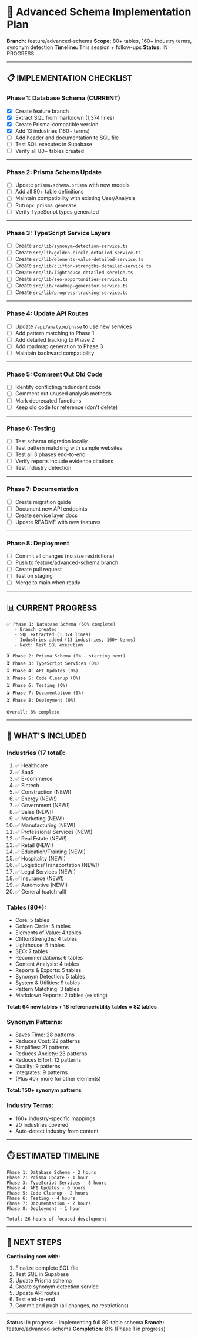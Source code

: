 # 🚀 Advanced Schema Implementation Plan

**Branch:** feature/advanced-schema
**Scope:** 80+ tables, 160+ industry terms, synonym detection
**Timeline:** This session + follow-ups
**Status:** IN PROGRESS

---

## 📋 IMPLEMENTATION CHECKLIST

### **Phase 1: Database Schema (CURRENT)**

- [x] Create feature branch
- [x] Extract SQL from markdown (1,374 lines)
- [x] Create Prisma-compatible version
- [x] Add 13 industries (160+ terms)
- [ ] Add header and documentation to SQL file
- [ ] Test SQL executes in Supabase
- [ ] Verify all 80+ tables created

---

### **Phase 2: Prisma Schema Update**

- [ ] Update `prisma/schema.prisma` with new models
- [ ] Add all 80+ table definitions
- [ ] Maintain compatibility with existing User/Analysis
- [ ] Run `npx prisma generate`
- [ ] Verify TypeScript types generated

---

### **Phase 3: TypeScript Service Layers**

- [ ] Create `src/lib/synonym-detection-service.ts`
- [ ] Create `src/lib/golden-circle-detailed-service.ts`
- [ ] Create `src/lib/elements-value-detailed-service.ts`
- [ ] Create `src/lib/clifton-strengths-detailed-service.ts`
- [ ] Create `src/lib/lighthouse-detailed-service.ts`
- [ ] Create `src/lib/seo-opportunities-service.ts`
- [ ] Create `src/lib/roadmap-generator-service.ts`
- [ ] Create `src/lib/progress-tracking-service.ts`

---

### **Phase 4: Update API Routes**

- [ ] Update `/api/analyze/phase` to use new services
- [ ] Add pattern matching to Phase 1
- [ ] Add detailed tracking to Phase 2
- [ ] Add roadmap generation to Phase 3
- [ ] Maintain backward compatibility

---

### **Phase 5: Comment Out Old Code**

- [ ] Identify conflicting/redundant code
- [ ] Comment out unused analysis methods
- [ ] Mark deprecated functions
- [ ] Keep old code for reference (don't delete)

---

### **Phase 6: Testing**

- [ ] Test schema migration locally
- [ ] Test pattern matching with sample websites
- [ ] Test all 3 phases end-to-end
- [ ] Verify reports include evidence citations
- [ ] Test industry detection

---

### **Phase 7: Documentation**

- [ ] Create migration guide
- [ ] Document new API endpoints
- [ ] Create service layer docs
- [ ] Update README with new features

---

### **Phase 8: Deployment**

- [ ] Commit all changes (no size restrictions)
- [ ] Push to feature/advanced-schema branch
- [ ] Create pull request
- [ ] Test on staging
- [ ] Merge to main when ready

---

## 📊 CURRENT PROGRESS

```
✅ Phase 1: Database Schema (60% complete)
   - Branch created
   - SQL extracted (1,374 lines)
   - Industries added (13 industries, 160+ terms)
   - Next: Test SQL execution

⏳ Phase 2: Prisma Schema (0% - starting next)
⏳ Phase 3: TypeScript Services (0%)
⏳ Phase 4: API Updates (0%)
⏳ Phase 5: Code Cleanup (0%)
⏳ Phase 6: Testing (0%)
⏳ Phase 7: Documentation (0%)
⏳ Phase 8: Deployment (0%)

Overall: 8% complete
```

---

## 🎯 WHAT'S INCLUDED

### **Industries (17 total):**
1. ✅ Healthcare
2. ✅ SaaS
3. ✅ E-commerce
4. ✅ Fintech
5. ✅ Construction (NEW!)
6. ✅ Energy (NEW!)
7. ✅ Government (NEW!)
8. ✅ Sales (NEW!)
9. ✅ Marketing (NEW!)
10. ✅ Manufacturing (NEW!)
11. ✅ Professional Services (NEW!)
12. ✅ Real Estate (NEW!)
13. ✅ Retail (NEW!)
14. ✅ Education/Training (NEW!)
15. ✅ Hospitality (NEW!)
16. ✅ Logistics/Transportation (NEW!)
17. ✅ Legal Services (NEW!)
18. ✅ Insurance (NEW!)
19. ✅ Automotive (NEW!)
20. ✅ General (catch-all)

### **Tables (80+):**
- Core: 5 tables
- Golden Circle: 5 tables
- Elements of Value: 4 tables
- CliftonStrengths: 4 tables
- Lighthouse: 5 tables
- SEO: 7 tables
- Recommendations: 6 tables
- Content Analysis: 4 tables
- Reports & Exports: 5 tables
- Synonym Detection: 5 tables
- System & Utilities: 9 tables
- Pattern Matching: 3 tables
- Markdown Reports: 2 tables (existing)

**Total: 64 new tables + 18 reference/utility tables = 82 tables**

### **Synonym Patterns:**
- Saves Time: 28 patterns
- Reduces Cost: 22 patterns
- Simplifies: 21 patterns
- Reduces Anxiety: 23 patterns
- Reduces Effort: 12 patterns
- Quality: 9 patterns
- Integrates: 9 patterns
- (Plus 40+ more for other elements)

**Total: 150+ synonym patterns**

### **Industry Terms:**
- 160+ industry-specific mappings
- 20 industries covered
- Auto-detect industry from content

---

## ⏱️ ESTIMATED TIMELINE

```
Phase 1: Database Schema - 2 hours
Phase 2: Prisma Update - 1 hour
Phase 3: TypeScript Services - 8 hours
Phase 4: API Updates - 6 hours
Phase 5: Code Cleanup - 2 hours
Phase 6: Testing - 4 hours
Phase 7: Documentation - 2 hours
Phase 8: Deployment - 1 hour

Total: 26 hours of focused development
```

---

## 🚀 NEXT STEPS

**Continuing now with:**
1. Finalize complete SQL file
2. Test SQL in Supabase
3. Update Prisma schema
4. Create synonym detection service
5. Update API routes
6. Test end-to-end
7. Commit and push (all changes, no restrictions)

---

**Status:** In progress - implementing full 80-table schema
**Branch:** feature/advanced-schema
**Completion:** 8% (Phase 1 in progress)

